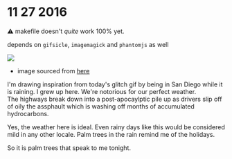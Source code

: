 # 11 27 2016

:warning: makefile doesn't _quite_ work 100% yet. 

depends on `gifsicle`, `imagemagick` and `phantomjs` as well

![](http://99percentinvisible.org/app/uploads/2015/03/photo-1421284621639-884f4129b61d.jpeg)

- image sourced from [here](http://99percentinvisible.org/app/uploads/2015/03/photo-1421284621639-884f4129b61d.jpeg)

I'm drawing inspiration from today's glitch gif by being in San Diego while 
it is raining.  I grew up here.  We're notorious for our perfect weather.  
The highways break down into a post-apocaylptic pile up as drivers slip off
of oily the assphault which is washing off months of accumulated hydrocarbons.

Yes, the weather here is ideal.  Even rainy days like this would be considered 
mild in any other locale.  Palm trees in the rain remind me of the holidays.

So it is palm trees that speak to me tonight.
